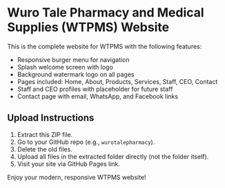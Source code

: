 
# Wuro Tale Pharmacy and Medical Supplies (WTPMS) Website

This is the complete website for WTPMS with the following features:

- Responsive burger menu for navigation
- Splash welcome screen with logo
- Background watermark logo on all pages
- Pages included: Home, About, Products, Services, Staff, CEO, Contact
- Staff and CEO profiles with placeholder for future staff
- Contact page with email, WhatsApp, and Facebook links

## Upload Instructions

1. Extract this ZIP file.
2. Go to your GitHub repo (e.g., `wurotalepharmacy`).
3. Delete the old files.
4. Upload all files in the extracted folder directly (not the folder itself).
5. Visit your site via GitHub Pages link.

Enjoy your modern, responsive WTPMS website!
